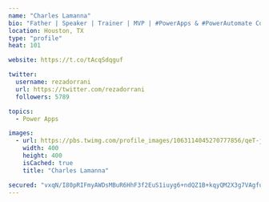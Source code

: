 ```yaml
---
name: "Charles Lamanna"
bio: "Father | Speaker | Trainer | MVP | #PowerApps & #PowerAutomate Community Super User | YouTuber Right-pointing triangle http://youtube.com/c/rezadorrani | Learn - Share - Clockwise rightwards and leftwards open circle arrows"
location: Houston, TX
type: "profile"
heat: 101

website: https://t.co/tAcqSdqguf

twitter:
  username: rezadorrani
  url: https://twitter.com/rezadorrani
  followers: 5789

topics:
  - Power Apps

images:
  - url: https://pbs.twimg.com/profile_images/1063114045270777856/qeT-jpWr_400x400.jpg
    width: 400
    height: 400
    isCached: true
    title: "Charles Lamanna"

secured: "vxqN/I80pRIFmyAWDsMBuR6HhF3f2EuS1iuyg6+ndQZ1B+kqyQM2X3g7VAgfuw3QhP0yULsqr8tZ8prkiu4K0YMri+GTcO0aVCPsiq14vKhTA7KWRvS4K838UKKHkiniE0VsJbk8tMvrss79rhrpGuW1pl8W3hiTQ5ToEM6jj6EjNeupVPCzsgRxL/wbaTvIvgjTjRvGDE6wypz027C+LGMes0I3q+p6hzGCaOg45wRU/chuHPXN0GtFSxjFcjPCi1IjYy5Z0/IuH1V6acZWRePoAxCau3z2zQ66QCgM1PGTF9bp82/Ebbcesvil0L9xBVKZxyh10sAaoCuecQ7WQiEtm8QNU8dAJata6tNG5v0K2jkD1UEJ7PWo7akWVP/b7r4b4TBtDsVu3Yc+Jd02rA3Z1JLM31nRpqzrbsb3i+w=;aeATYmBL6Mok0/J4tIX2DA=="
---
```


